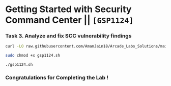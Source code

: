 # Getting Started with Security Command Center || `[GSP1124]`

### Task 3. Analyze and fix SCC vulnerability findings

```bash
curl -LO raw.githubusercontent.com/AmanJain18/Arcade_Labs_Solutions/main/Getting%20Started%20with%20Security%20Command%20Center/gsp1124.sh

sudo chmod +x gsp1124.sh

./gsp1124.sh
```

### Congratulations for Completing the Lab !
